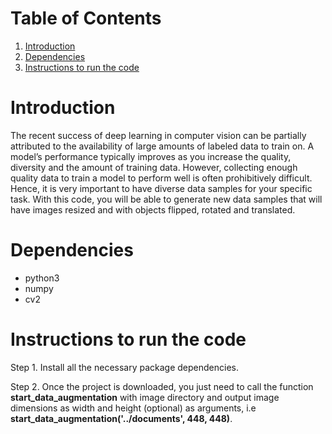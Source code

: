 # Table of Contents
1. [Introduction](README.md#introduction)
1. [Dependencies](README.md#dependencies)
1. [Instructions to run the code](README.md#instructions-to-run-the-code)

# Introduction
The recent success of deep learning in computer vision can be partially attributed to the availability of large amounts of labeled data to train on. A model’s performance typically improves as you increase the quality, diversity and the amount of training data. However, collecting enough quality data to train a model to perform well is often prohibitively difficult. Hence, it is very important to have diverse data samples for your specific task. With this code, you will be able to generate new data samples that will have images resized and with objects flipped, rotated and translated.

# Dependencies
* python3
* numpy
* cv2

# Instructions to run the code
Step 1. Install all the necessary package dependencies.

Step 2. Once the project is downloaded, you just need to call the function <b>start_data_augmentation</b> with image directory and output image dimensions as width and height (optional) as arguments, i.e <b>start_data_augmentation('../documents', 448, 448)</b>. 